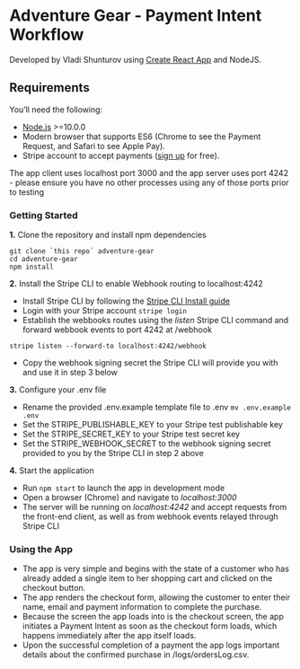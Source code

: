# Adventure Gear - Payment Intent Workflow

Developed by Vladi Shunturov using [Create React App](https://github.com/facebook/create-react-app) and NodeJS.

## Requirements

You’ll need the following:

- [Node.js](http://nodejs.org) >=10.0.0
- Modern browser that supports ES6 (Chrome to see the Payment Request, and Safari to see Apple Pay).
- Stripe account to accept payments ([sign up](https://dashboard.stripe.com/register) for free).

The app client uses localhost port 3000 and the app server uses port 4242 - please ensure you have no other processes using any of those ports prior to testing

### Getting Started

**1.** Clone the repository and install npm dependencies
```
git clone `this repo` adventure-gear
cd adventure-gear
npm install
```

**2.** Install the Stripe CLI to enable Webhook routing to localhost:4242
* Install Stripe CLI by following the [Stripe CLI Install guide](https://stripe.com/docs/stripe-cli#install)
* Login with your Stripe account ```stripe login```
* Establish the webbooks routes using the _listen_ Stripe CLI command and forward webbook events to port 4242 at /webhook
```
stripe listen --forward-to localhost:4242/webhook
```
* Copy the webhook signing secret the Stripe CLI will provide you with and use it in step 3 below

**3.** Configure your .env file
* Rename the provided .env.example template file to .env ```mv .env.example .env```
* Set the STRIPE_PUBLISHABLE_KEY to your Stripe test publishable key
* Set the STRIPE_SECRET_KEY to your Stripe test secret key
* Set the STRIPE_WEBHOOK_SECRET to the webhook signing secret provided to you by the Stripe CLI in step 2 above

**4.** Start the application 
* Run `npm start` to launch the app in development mode
* Open a browser (Chrome) and navigate to _localhost:3000_
* The server will be running on _localhost:4242_ and accept requests from the front-end client, as well as from webhook events relayed through Stripe CLI


### Using the App
* The app is very simple and begins with the state of a customer who has already added a single item to her shopping cart and clicked on the checkout button. 
* The app renders the checkout form, allowing the customer to enter their name, email and payment information to complete the purchase. 
* Because the screen the app loads into is the checkout screen, the app initiates a Payment Intent as soon as the checkout form loads, which happens immediately after the app itself loads.
* Upon the successful completion of a payment the app logs important details about the confirmed purchase in /logs/ordersLog.csv.
